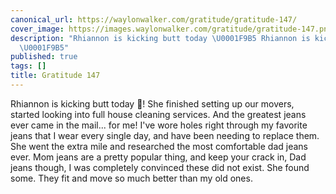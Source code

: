 ```yaml
---
canonical_url: https://waylonwalker.com/gratitude/gratitude-147/
cover_image: https://images.waylonwalker.com/gratitude/gratitude-147.png
description: "Rhiannon is kicking butt today \U0001F9B5 Rhiannon is kicking butt today
  \U0001F9B5"
published: true
tags: []
title: Gratitude 147
---
```


Rhiannon is kicking butt today 🦵!  She finished setting up our movers, started looking into full house cleaning services.  And the greatest jeans ever came in the mail... for me!  I've wore holes right through my favorite jeans that I wear every single day, and have been needing to replace them.  She went the extra mile and researched the most comfortable dad jeans ever.  Mom jeans are a pretty popular thing, and keep your crack in, Dad jeans though, I was completely convinced these did not exist.  She found some.  They fit and move so much better than my old ones.